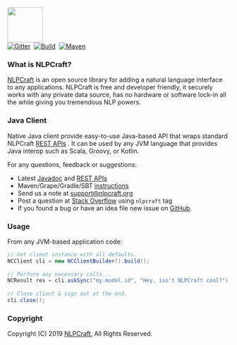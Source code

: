<img src="https://nlpcraft.org/images/nlpcraft_logo_black.gif" height="80px">
<br>
<a target=_ href="https://gitter.im/nlpcraftorg/community"><img alt="Gitter" src="https://badges.gitter.im/nlpcraftorg/community.svg"></a>&nbsp;
<a target=_ href="https://travis-ci.org/nlpcrafters/nlpcraft-java-client"><img alt="Build" src="https://travis-ci.org/nlpcrafters/nlpcraft-java-client.svg?branch=master"></a>&nbsp;
<a target=_ href="https://search.maven.org/search?q=org.nlpcraft"><img src="https://maven-badges.herokuapp.com/maven-central/org.nlpcraft/nlpcraft-java-client/badge.svg" alt="Maven"></a>

### What is NLPCraft?
[NLPCraft](https://nlpcraft.org/) is an open source library for adding a natural language interface to any applications. 
NLPCraft is free and developer friendly, it securely works with any private data source, has no hardware or software 
lock-in all the while giving you tremendous NLP powers.

### Java Client
Native Java client provide easy-to-use Java-based API that wraps standard NLPCraft [REST APIs](https://nlpcraft.docs.apiary.io/)
. It can be used by any JVM language that provides Java interop such as Scala, Groovy, or Kotlin. 

For any questions, feedback or suggestions:

 * Latest [Javadoc](https://nlpcrafters.github.io/nlpcraft-java-client/apis/latest/index.html) and [REST APIs](https://nlpcraft.org/using-rest.html)
 * Maven/Grape/Gradle/SBT [instructions](https://nlpcraft.org/download.html#java-client)
 * Send us a note at [support@nlpcraft.org](mailto:support@nlpcraft.org)
 * Post a question at [Stack Overflow](https://stackoverflow.com/questions/ask) using <code>nlpcraft</code> tag
 * If you found a bug or have an idea file new issue on [GitHub](https://github.com/nlpcrafters/nlpcraft-java-client/issues).
 
### Usage
From any JVM-based application code:
```java
// Get client instance with all defaults.
NCClient cli = new NCClientBuilder().build();
 
// Perform any necessary calls...
NCResult res = cli.askSync("my.model.id", "Hey, isn't NLPCraft cool?");
 
// Close client & sign out at the end.
cli.close();
```

### Copyright
Copyright (C) 2019 [NLPCraft.](https://nlpcraft.org) All Rights Reserved.


